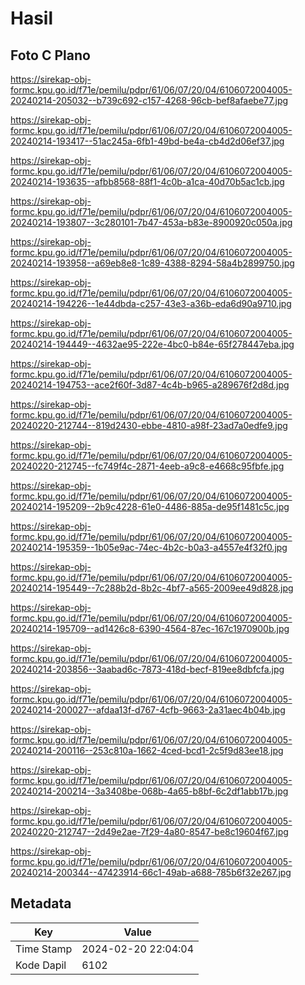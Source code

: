 # Hasil

## Foto C Plano

https://sirekap-obj-formc.kpu.go.id/f71e/pemilu/pdpr/61/06/07/20/04/6106072004005-20240214-205032--b739c692-c157-4268-96cb-bef8afaebe77.jpg

https://sirekap-obj-formc.kpu.go.id/f71e/pemilu/pdpr/61/06/07/20/04/6106072004005-20240214-193417--51ac245a-6fb1-49bd-be4a-cb4d2d06ef37.jpg

https://sirekap-obj-formc.kpu.go.id/f71e/pemilu/pdpr/61/06/07/20/04/6106072004005-20240214-193635--afbb8568-88f1-4c0b-a1ca-40d70b5ac1cb.jpg

https://sirekap-obj-formc.kpu.go.id/f71e/pemilu/pdpr/61/06/07/20/04/6106072004005-20240214-193807--3c280101-7b47-453a-b83e-8900920c050a.jpg

https://sirekap-obj-formc.kpu.go.id/f71e/pemilu/pdpr/61/06/07/20/04/6106072004005-20240214-193958--a69eb8e8-1c89-4388-8294-58a4b2899750.jpg

https://sirekap-obj-formc.kpu.go.id/f71e/pemilu/pdpr/61/06/07/20/04/6106072004005-20240214-194226--1e44dbda-c257-43e3-a36b-eda6d90a9710.jpg

https://sirekap-obj-formc.kpu.go.id/f71e/pemilu/pdpr/61/06/07/20/04/6106072004005-20240214-194449--4632ae95-222e-4bc0-b84e-65f278447eba.jpg

https://sirekap-obj-formc.kpu.go.id/f71e/pemilu/pdpr/61/06/07/20/04/6106072004005-20240214-194753--ace2f60f-3d87-4c4b-b965-a289676f2d8d.jpg

https://sirekap-obj-formc.kpu.go.id/f71e/pemilu/pdpr/61/06/07/20/04/6106072004005-20240220-212744--819d2430-ebbe-4810-a98f-23ad7a0edfe9.jpg

https://sirekap-obj-formc.kpu.go.id/f71e/pemilu/pdpr/61/06/07/20/04/6106072004005-20240220-212745--fc749f4c-2871-4eeb-a9c8-e4668c95fbfe.jpg

https://sirekap-obj-formc.kpu.go.id/f71e/pemilu/pdpr/61/06/07/20/04/6106072004005-20240214-195209--2b9c4228-61e0-4486-885a-de95f1481c5c.jpg

https://sirekap-obj-formc.kpu.go.id/f71e/pemilu/pdpr/61/06/07/20/04/6106072004005-20240214-195359--1b05e9ac-74ec-4b2c-b0a3-a4557e4f32f0.jpg

https://sirekap-obj-formc.kpu.go.id/f71e/pemilu/pdpr/61/06/07/20/04/6106072004005-20240214-195449--7c288b2d-8b2c-4bf7-a565-2009ee49d828.jpg

https://sirekap-obj-formc.kpu.go.id/f71e/pemilu/pdpr/61/06/07/20/04/6106072004005-20240214-195709--ad1426c8-6390-4564-87ec-167c1970900b.jpg

https://sirekap-obj-formc.kpu.go.id/f71e/pemilu/pdpr/61/06/07/20/04/6106072004005-20240214-203856--3aabad6c-7873-418d-becf-819ee8dbfcfa.jpg

https://sirekap-obj-formc.kpu.go.id/f71e/pemilu/pdpr/61/06/07/20/04/6106072004005-20240214-200027--afdaa13f-d767-4cfb-9663-2a31aec4b04b.jpg

https://sirekap-obj-formc.kpu.go.id/f71e/pemilu/pdpr/61/06/07/20/04/6106072004005-20240214-200116--253c810a-1662-4ced-bcd1-2c5f9d83ee18.jpg

https://sirekap-obj-formc.kpu.go.id/f71e/pemilu/pdpr/61/06/07/20/04/6106072004005-20240214-200214--3a3408be-068b-4a65-b8bf-6c2df1abb17b.jpg

https://sirekap-obj-formc.kpu.go.id/f71e/pemilu/pdpr/61/06/07/20/04/6106072004005-20240220-212747--2d49e2ae-7f29-4a80-8547-be8c19604f67.jpg

https://sirekap-obj-formc.kpu.go.id/f71e/pemilu/pdpr/61/06/07/20/04/6106072004005-20240214-200344--47423914-66c1-49ab-a688-785b6f32e267.jpg


## Metadata

| Key        | Value               |
| ---------- | ------------------- |
| Time Stamp | 2024-02-20 22:04:04 |
| Kode Dapil | 6102                |



